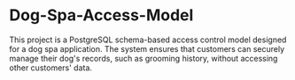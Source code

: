 # Dog-Spa-Access-Model
This project is a PostgreSQL schema-based access control model designed for a dog spa application. The system ensures that customers can securely manage their dog's records, such as grooming history, without accessing other customers' data.
